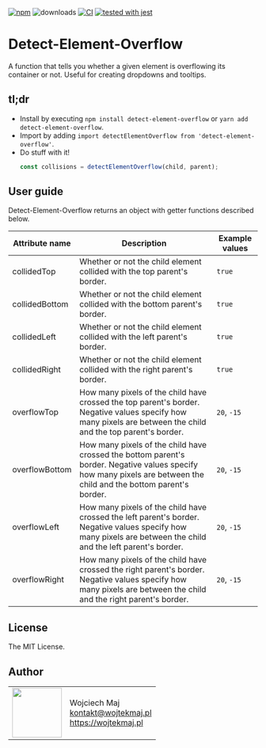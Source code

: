 [![npm](https://img.shields.io/npm/v/detect-element-overflow.svg)](https://www.npmjs.com/package/detect-element-overflow) ![downloads](https://img.shields.io/npm/dt/detect-element-overflow.svg) [![CI](https://github.com/wojtekmaj/detect-element-overflow/workflows/CI/badge.svg)](https://github.com/wojtekmaj/detect-element-overflow/actions) [![tested with jest](https://img.shields.io/badge/tested_with-jest-99424f.svg)](https://github.com/facebook/jest)

# Detect-Element-Overflow
A function that tells you whether a given element is overflowing its container or not. Useful for creating dropdowns and tooltips.

## tl;dr
* Install by executing `npm install detect-element-overflow` or `yarn add detect-element-overflow`.
* Import by adding `import detectElementOverflow from 'detect-element-overflow'`.
* Do stuff with it!
    ```js
    const collisions = detectElementOverflow(child, parent);
    ```

## User guide

Detect-Element-Overflow returns an object with getter functions described below.

|Attribute name|Description|Example values
|----|----|----|
|collidedTop|Whether or not the child element collided with the top parent's border.|`true`|
|collidedBottom|Whether or not the child element collided with the bottom parent's border.|`true`|
|collidedLeft|Whether or not the child element collided with the left parent's border.|`true`|
|collidedRight|Whether or not the child element collided with the right parent's border.|`true`|
|overflowTop|How many pixels of the child have crossed the top parent's border. Negative values specify how many pixels are between the child and the top parent's border.|`20`, `-15`|
|overflowBottom|How many pixels of the child have crossed the bottom parent's border. Negative values specify how many pixels are between the child and the bottom parent's border.|`20`, `-15`|
|overflowLeft|How many pixels of the child have crossed the left parent's border. Negative values specify how many pixels are between the child and the left parent's border.|`20`, `-15`|
|overflowRight|How many pixels of the child have crossed the right parent's border. Negative values specify how many pixels are between the child and the right parent's border.|`20`, `-15`|

## License

The MIT License.

## Author

<table>
  <tr>
    <td>
      <img src="https://github.com/wojtekmaj.png?s=100" width="100">
    </td>
    <td>
      Wojciech Maj<br />
      <a href="mailto:kontakt@wojtekmaj.pl">kontakt@wojtekmaj.pl</a><br />
      <a href="https://wojtekmaj.pl">https://wojtekmaj.pl</a>
    </td>
  </tr>
</table>
